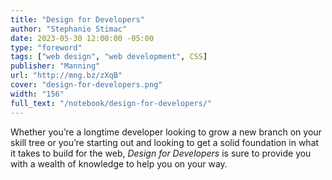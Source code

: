 ```yaml
---
title: "Design for Developers"
author: "Stephanie Stimac"
date: 2023-05-30 12:00:00 -05:00
type: "foreword"
tags: ["web design", "web development", CSS]
publisher: "Manning"
url: "http://mng.bz/zXqB"
cover: "design-for-developers.png"
width: "156"
full_text: "/notebook/design-for-developers/"
---
```


Whether you’re a longtime developer looking to grow a new branch on your skill tree or you’re starting out and looking to get a solid foundation in what it takes to build for the web, <cite>Design for Developers</cite> is sure to provide you with a wealth of knowledge to help you on your way.